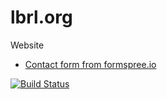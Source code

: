 lbrl.org
==============

Website

- [Contact form from formspree.io](http://formspree.io/)


[![Build Status](https://travis-ci.org/rub1/lbrl.org.svg?branch=gh-pages)](https://travis-ci.org/rub1/lbrl.org)
